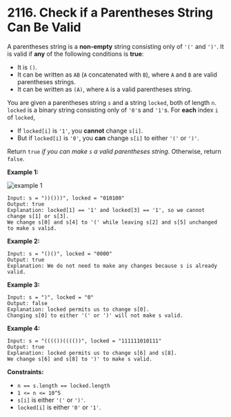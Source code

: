# 2116. Check if a Parentheses String Can Be Valid

A parentheses string is a **non-empty** string consisting only of `'('` and `')'`. It is valid if **any** of the following conditions is **true**:

- It is `()`.
- It can be written as `AB` (`A` concatenated with `B`), where `A` and `B` are valid parentheses strings.
- It can be written as `(A)`, where `A` is a valid parentheses string.

You are given a parentheses string `s` and a string `locked`, both of length `n`. `locked` is a binary string consisting only of `'0'`s and `'1'`s. For **each** index `i` of `locked`,

- If `locked[i]` is `'1'`, you **cannot** change `s[i]`.
- But if `locked[i]` is `'0'`, you **can** change `s[i]` to either `'('` or `')'`.

Return `true` *if you can make `s` a valid parentheses string*. Otherwise, return `false`.

**Example 1:**

![example 1](https://assets.leetcode.com/uploads/2021/11/06/eg1.png)

```()
Input: s = "))()))", locked = "010100"
Output: true
Explanation: locked[1] == '1' and locked[3] == '1', so we cannot change s[1] or s[3].
We change s[0] and s[4] to '(' while leaving s[2] and s[5] unchanged to make s valid.
```

**Example 2:**

```()
Input: s = "()()", locked = "0000"
Output: true
Explanation: We do not need to make any changes because s is already valid.
```

**Example 3:**

```()
Input: s = ")", locked = "0"
Output: false
Explanation: locked permits us to change s[0]. 
Changing s[0] to either '(' or ')' will not make s valid.
```

**Example 4:**

```()
Input: s = "(((())(((())", locked = "111111010111"
Output: true
Explanation: locked permits us to change s[6] and s[8]. 
We change s[6] and s[8] to ')' to make s valid.
```

**Constraints:**

- `n == s.length == locked.length`
- `1 <= n <= 10^5`
- `s[i]` is either `'('` or `')'`.
- `locked[i]` is either `'0'` or `'1'`.
